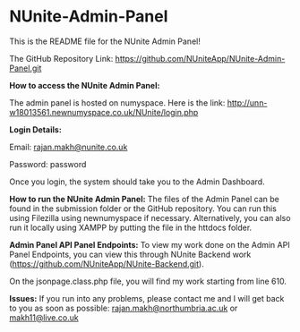 # NUnite-Admin-Panel

This is the README file for the NUnite Admin Panel!

The GitHub Repository Link: https://github.com/NUniteApp/NUnite-Admin-Panel.git



**How to access the NUnite Admin Panel:**

The admin panel is hosted on numyspace. 
Here is the link: http://unn-w18013561.newnumyspace.co.uk/NUnite/login.php



**Login Details:**

Email: rajan.makh@nunite.co.uk

Password: password

Once you login, the system should take you to the Admin Dashboard.



**How to run the NUnite Admin Panel:**
The files of the Admin Panel can be found in the submission folder or the GitHub repository. You can run this using Filezilla using newnumyspace if necessary. Alternatively, you can also run it locally using XAMPP by putting the file in the httdocs folder.



**Admin Panel API Panel Endpoints:**
To view my work done on the Admin API Panel Endpoints, you can view this through NUnite Backend work (https://github.com/NUniteApp/NUnite-Backend.git). 

On the jsonpage.class.php file, you will find my work starting from line 610.



**Issues:**
If you run into any problems, please contact me and I will get back to you as soon as possible:
rajan.makh@northumbria.ac.uk or makh11@live.co.uk
